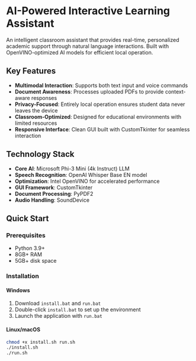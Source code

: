 # AI-Powered Interactive Learning Assistant
An intelligent classroom assistant that provides real-time, personalized academic support through natural language interactions. Built with OpenVINO-optimized AI models for efficient local operation.

## Key Features

- **Multimodal Interaction**: Supports both text input and voice commands
- **Document Awareness**: Processes uploaded PDFs to provide context-aware responses
- **Privacy-Focused**: Entirely local operation ensures student data never leaves the device
- **Classroom-Optimized**: Designed for educational environments with limited resources
- **Responsive Interface**: Clean GUI built with CustomTkinter for seamless interaction

## Technology Stack

- **Core AI**: Microsoft Phi-3 Mini (4k Instruct) LLM
- **Speech Recognition**: OpenAI Whisper Base EN model
- **Optimization**: Intel OpenVINO for accelerated performance
- **GUI Framework**: CustomTkinter
- **Document Processing**: PyPDF2
- **Audio Handling**: SoundDevice

## Quick Start

### Prerequisites
- Python 3.9+
- 8GB+ RAM
- 5GB+ disk space

### Installation

#### Windows
1. Download `install.bat` and `run.bat`
2. Double-click `install.bat` to set up the environment
3. Launch the application with `run.bat`

#### Linux/macOS
```bash
chmod +x install.sh run.sh
./install.sh
./run.sh
